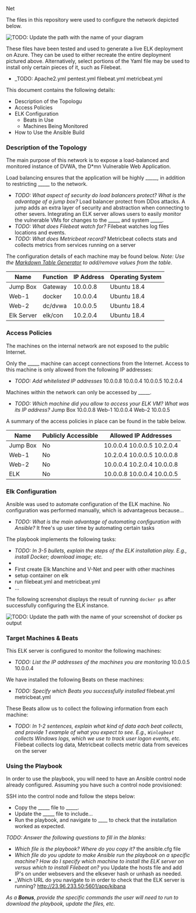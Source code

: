 Net

The files in this repository were used to configure the network depicted below.

![TODO: Update the path with the name of your diagram](Images/diagram_filename.png)

These files have been tested and used to generate a live ELK deployment on Azure. They can be used to either recreate the entire deployment pictured above. Alternatively, select portions of the Yaml file may be used to install only certain pieces of it, such as Filebeat.

  - _TODO: Apache2.yml pentest.yml filebeat.yml metricbeat.yml

This document contains the following details:
- Description of the Topologu
- Access Policies
- ELK Configuration
  - Beats in Use
  - Machines Being Monitored
- How to Use the Ansible Build


### Description of the Topology

The main purpose of this network is to expose a load-balanced and monitored instance of DVWA, the D*mn Vulnerable Web Application.

Load balancing ensures that the application will be highly _____, in addition to restricting _____ to the network.
- _TODO: What aspect of security do load balancers protect? What is the advantage of a jump box?_
Load balancer protect from DDos attacks. A jump adds an extra layer of security and abstraction when connecting to other severs.
Integrating an ELK server allows users to easily monitor the vulnerable VMs for changes to the _____ and system _____.
- _TODO: What does Filebeat watch for?_ Filebeat watches log files locations and events.
- _TODO: What does Metricbeat record?_ Metricbeat collects stats and collects metrics from services running on a server

The configuration details of each machine may be found below.
_Note: Use the [Markdown Table Generator](http://www.tablesgenerator.com/markdown_tables) to add/remove values from the table_.

| Name     | Function | IP Address | Operating System |
|----------|----------|------------|------------------|
| Jump Box | Gateway  | 10.0.0.8   | Ubuntu 18.4      |
| Web-1    |  docker  | 10.0.0.4   | Ubuntu 18.4      |
| Web-2    |  dc/dvwa | 10.0.0.5   | Ubuntu 18.4      |
|Elk Server|  elk/con | 10.2.0.4   | Ubuntu 18.4      |

### Access Policies

The machines on the internal network are not exposed to the public Internet. 

Only the _____ machine can accept connections from the Internet. Access to this machine is only allowed from the following IP addresses:
- _TODO: Add whitelisted IP addresses_ 10.0.0.8 10.0.0.4 10.0.0.5 10.2.0.4  

Machines within the network can only be accessed by _____.
- _TODO: Which machine did you allow to access your ELK VM? What was its IP address?_ Jump Box 10.0.0.8 Web-1 10.0.0.4 Web-2
10.0.0.5

A summary of the access policies in place can be found in the table below.

| Name     | Publicly Accessible | Allowed IP Addresses      |
|----------|---------------------|---------------------------|
| Jump Box |     No              | 10.0.0.4 10.0.0.5 10.2.0.4|
|  Web-1   |     No              | 10.2.0.4 10.0.0.5 10.0.0.8|
|  Web-2   |     No              | 10.0.0.4 10.2.0.4 10.0.0.8|
|  ELK     |     No              | 10.0.0.8 10.0.0.4 10.0.0.5|                   |
### Elk Configuration

Ansible was used to automate configuration of the ELK machine. No configuration was performed manually, which is advantageous because...
- _TODO: What is the main advantage of automating configuration with Ansible?_ It free's up user time by automating certain tasks

The playbook implements the following tasks:
- _TODO: In 3-5 bullets, explain the steps of the ELK installation play. E.g., install Docker; download image; etc._
- 
- First create Elk Manchine and V-Net and peer with other machines
- setup container on elk
- run filebeat.yml and metricbeat.yml
- ...

The following screenshot displays the result of running `docker ps` after successfully configuring the ELK instance.

![TODO: Update the path with the name of your screenshot of docker ps output](Images/docker_ps_output.png)

### Target Machines & Beats
This ELK server is configured to monitor the following machines:
- _TODO: List the IP addresses of the machines you are monitoring_ 10.0.0.5 10.0.0.4

We have installed the following Beats on these machines:
- _TODO: Specify which Beats you successfully installed_ filebeat.yml metricbeat.yml

These Beats allow us to collect the following information from each machine:
- _TODO: In 1-2 sentences, explain what kind of data each beat collects, and provide 1 example of what you expect to see. E.g., `Winlogbeat` collects Windows logs, which we use to track user logon events, etc._ Filebeat collects log data, Metricbeat collects metric data from seveices on the server 

### Using the Playbook
In order to use the playbook, you will need to have an Ansible control node already configured. Assuming you have such a control node provisioned: 

SSH into the control node and follow the steps below:
- Copy the _____ file to _____.
- Update the _____ file to include...
- Run the playbook, and navigate to ____ to check that the installation worked as expected.

_TODO: Answer the following questions to fill in the blanks:_
- _Which file is the playbook? Where do you copy it?_ the ansible.cfg file
- _Which file do you update to make Ansible run the playbook on a specific machine? How do I specify which machine to 
 install the ELK server on versus which to install Filebeat on?_
 you Update the hosts file and add IP's on under websevers and the elksever hash or unhash as needed.
- _Which URL do you navigate to in order to check that the ELK server is running? http://23.96.233.50:5601/app/kibana

_As a **Bonus**, provide the specific commands the user will need to run to download the playbook, update the files, etc._